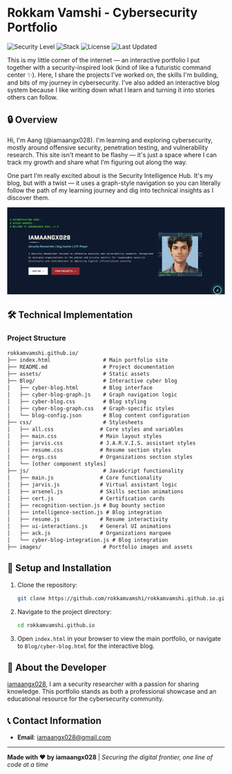 # Rokkam Vamshi - Cybersecurity Portfolio

![Security Level](https://img.shields.io/badge/Security%20Level-Verified-brightgreen)
![Stack](https://img.shields.io/badge/Stack-HTML%20%7C%20CSS%20%7C%20JavaScript-blue)
![License](https://img.shields.io/badge/License-MIT-yellow)
![Last Updated](https://img.shields.io/badge/Last%20Updated-October%202025-orange)

This is my little corner of the internet — an interactive portfolio I put together with a security-inspired look (kind of like a futuristic command center ✨). Here, I share the projects I've worked on, the skills I'm building, and bits of my journey in cybersecurity. I've also added an interactive blog system because I like writing down what I learn and turning it into stories others can follow.

## 🔒 Overview

Hi, I'm Aang (@iamaangx028). I'm learning and exploring cybersecurity, mostly around offensive security, penetration testing, and vulnerability research. This site isn't meant to be flashy — it's just a space where I can track my growth and share what I'm figuring out along the way.

One part I'm really excited about is the Security Intelligence Hub. It's my blog, but with a twist — it uses a graph-style navigation so you can literally follow the path of my learning journey and dig into technical insights as I discover them.

![Portfolio Preview](images/image.png)

## 🛠️ Technical Implementation

### Project Structure

```
rokkamvamshi.github.io/
├── index.html                 # Main portfolio site
├── README.md                  # Project documentation
├── assets/                    # Static assets
├── Blog/                      # Interactive cyber blog
│   ├── cyber-blog.html        # Blog interface
│   ├── cyber-blog-graph.js    # Graph navigation logic
│   ├── cyber-blog.css         # Blog styling
│   ├── cyber-blog-graph.css   # Graph-specific styles
│   └── blog-config.json       # Blog content configuration
├── css/                       # Stylesheets
│   ├── all.css               # Core styles and variables
│   ├── main.css              # Main layout styles
│   ├── jarvis.css            # J.A.R.V.I.S. assistant styles
│   ├── resume.css            # Resume section styles
│   ├── orgs.css              # Organizations section styles
│   └── [other component styles]
├── js/                        # JavaScript functionality
│   ├── main.js               # Core functionality
│   ├── jarvis.js             # Virtual assistant logic
│   ├── arsenel.js            # Skills section animations
│   ├── cert.js               # Certification cards
│   ├── recognition-section.js # Bug bounty section
│   ├── intelligence-section.js # Blog integration
│   ├── resume.js             # Resume interactivity
│   ├── ui-interactions.js    # General UI animations
│   ├── ack.js                # Organizations marquee
│   └── cyber-blog-integration.js # Blog integration
├── images/                    # Portfolio images and assets

```

## 🔧 Setup and Installation

1. Clone the repository:

   ```bash
   git clone https://github.com/rokkamvamshi/rokkamvamshi.github.io.git
   ```

2. Navigate to the project directory:

   ```bash
   cd rokkamvamshi.github.io
   ```

3. Open `index.html` in your browser to view the main portfolio, or navigate to `Blog/cyber-blog.html` for the interactive blog.

## 👤 About the Developer

[iamaangx028](https://x.com/iamaangx028), I am a security researcher with a passion for sharing knowledge. This portfolio stands as both a professional showcase and an educational resource for the cybersecurity community.

## 📞 Contact Information

- **Email**: [iamaangx028@gmail.com](mailto:iamaangx028@gmail.com)
---

**Made with ❤️ by iamaangx028** | *Securing the digital frontier, one line of code at a time*
